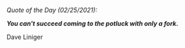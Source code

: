 *Quote of the Day (02/25/2021):*

_**You can't succeed coming to the potluck with only a fork.**_

Dave Liniger